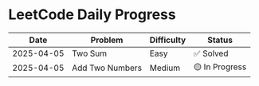 # LeetCode Daily Progress

| Date       | Problem            | Difficulty | Status  |
|------------|--------------------|------------|---------|
| 2025-04-05 | Two Sum            | Easy       | ✅ Solved |
| 2025-04-05 | Add Two Numbers    | Medium     | 🟡 In Progress |

